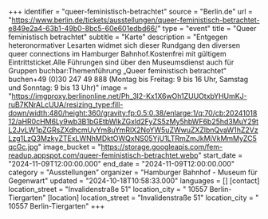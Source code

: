 +++
identifier = "queer-feministisch-betrachtet"
source = "Berlin.de"
url = "https://www.berlin.de/tickets/ausstellungen/queer-feministisch-betrachtet-e849e2a4-63b1-49b0-8bc5-60e601edbd66/"
type = "event"
title = "Queer feministisch betrachtet"
subtitle = "Karte"
description = "Entgegen heteronormativer Lesarten widmet sich dieser Rundgang den diversen queer connections im Hamburger Bahnhof.Kostenfrei mit gültigem Eintrittsticket.Alle Führungen sind über den Museumsdienst auch für Gruppen buchbar:Themenführung „Queer feministisch betrachtet“ buchen+49 (0)30 247 49 888 (Montag bis Freitag: 9 bis 16 Uhr, Samstag und Sonntag: 9 bis 13 Uhr)"
image = "https://imgproxy.berlinonline.net/Ph_3l2-Kx1X6wOh1ZUUOtxbYHUmKJ-ruB7KNrALcUUA/resizing_type:fill-down/width:480/height:360/gravity:fp:0.5:0.38/enlarge:1/q:70/cb:2024101812/aHR0cHM6Ly9wb3B1bGEtbWlkZGxld2FyZS5zMy5hbWF6b25hd3MuY29tL2JvLW1pZGRsZXdhcmUvYm8uYmRlX2NoYW5uZWwuZXZlbnQvaW1hZ2VzLzg1LzQ3MzkyZTExLWNhMDktOWQxNS05YjU1LTRmZmJkMjVkMmMyZC5qcGc.jpg"
image_bucket = "https://storage.googleapis.com/fem-readup.appspot.com/queer-feministisch-betrachtet.webp"
start_date = "2024-11-09T12:00:00.000"
end_date = "2024-11-09T12:00:00.000"
category = "Ausstellungen"
organizer = "Hamburger Bahnhof - Museum für Gegenwart"
updated = "2024-10-18T10:58:33.000"
languages = []
[contact]
location_street = "Invalidenstraße 51"
location_city = " 10557 Berlin-Tiergarten"
[location]
location_street = "Invalidenstraße 51"
location_city = " 10557 Berlin-Tiergarten"
+++